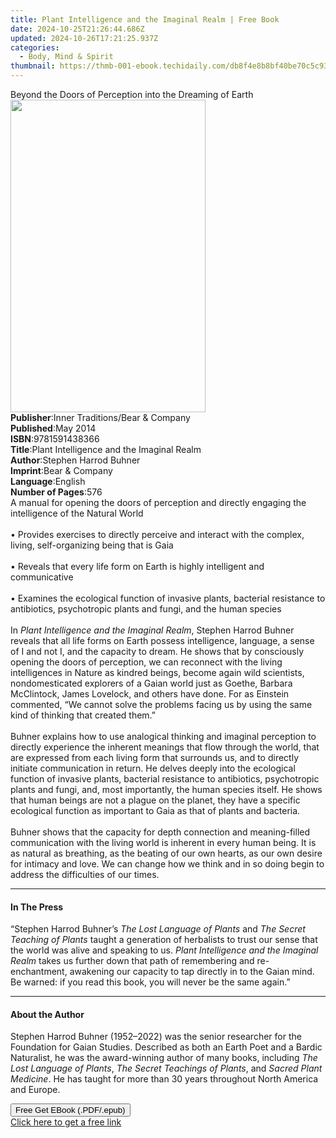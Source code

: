 ```yaml
---
title: Plant Intelligence and the Imaginal Realm | Free Book
date: 2024-10-25T21:26:44.686Z
updated: 2024-10-26T17:21:25.937Z
categories:
  - Body, Mind & Spirit
thumbnail: https://thmb-001-ebook.techidaily.com/db8f4e8b8bf40be70c5c93cf5f1fc478b46dc0cb9df526070379d817c0fcadba.jpg
---
```

<main id="book-container">
  <div class="flex flex-col">
    <div class="book-brief flex-1 py-6 px-4 sm:p-6 md:py-10 md:px-8">
      <!-- brief-->
      <div class="book-brief-main">
        Beyond the Doors of Perception into the Dreaming of Earth
      </div>
    </div>
    <div
      class="book-meta-info flex-1 grid gap-4 col-start-1 col-end-3 row-start-1 sm:mb-6 sm:grid-cols-4 lg:gap-6 lg:col-start-2 lg:row-end-6 lg:row-span-6 lg:mb-0"
    >
      <div
        class="book-meta-info-left place-content-center mt-4 p-4 text-sm leading-6 col-start-2 col-span-2 dark:text-slate-400"
      >
        <img
          class="w-full h-500 object-cover rounded-lg sm:h-255 sm:col-span-2 lg:col-span-full"
          src="https://img-001-ebook.techidaily.com/39a98620d97e5ea2176992566f9fcedcaffe3a6dba593df7739d3c32594ab318.jpg"
          alt=""
          width="312"
          height="500"
        />
      </div>
      <div
        class="book-meta-info-right mt-2 col-start-1 row-start-2 col-span-3 self-center"
      >
        <!-- meta data  -->
        <div class="flex flex-col px-4 md:px-8">
          <div class="flex-1">
            <strong>Publisher</strong>:<span class="px-2"
              >Inner Traditions/Bear &amp; Company</span
            >
          </div>
          <div class="flex-1">
            <strong>Published</strong>:<span class="px-2">May 2014</span>
          </div>
          <div class="flex-1">
            <strong>ISBN</strong>:<span class="px-2">9781591438366</span>
          </div>
          <div class="flex-1">
            <strong>Title</strong>:<span class="px-2"
              >Plant Intelligence and the Imaginal Realm</span
            >
          </div>
          <div class="flex-1">
            <strong>Author</strong>:<span class="px-2"
              >Stephen Harrod Buhner</span
            >
          </div>
          <div class="flex-1">
            <strong>Imprint</strong>:<span class="px-2"
              >Bear &amp; Company</span
            >
          </div>
          <div class="flex-1">
            <strong>Language</strong>:<span class="px-2">English</span>
          </div>
          <div class="flex-1">
            <strong>Number of Pages</strong>:<span class="px-2">576</span>
          </div>
        </div>
      </div>
    </div>
    <div class="book-description flex-1 py-6 px-4 sm:p-6 md:py-10 md:px-8">
      <div class="book-description-main">
        <div accordion-content="" id="description">
          A manual for opening the doors of perception and directly engaging the
          intelligence of the Natural World <br />
          <br />• Provides exercises to directly perceive and interact with the
          complex, living, self-organizing being that is Gaia <br />
          <br />• Reveals that every life form on Earth is highly intelligent
          and communicative <br />
          <br />• Examines the ecological function of invasive plants, bacterial
          resistance to antibiotics, psychotropic plants and fungi, and the
          human species <br />
          <br />In <i>Plant Intelligence and the Imaginal Realm</i>, Stephen
          Harrod Buhner reveals that all life forms on Earth possess
          intelligence, language, a sense of I and not I, and the capacity to
          dream. He shows that by consciously opening the doors of perception,
          we can reconnect with the living intelligences in Nature as kindred
          beings, become again wild scientists, nondomesticated explorers of a
          Gaian world just as Goethe, Barbara McClintock, James Lovelock, and
          others have done. For as Einstein commented, “We cannot solve the
          problems facing us by using the same kind of thinking that created
          them.” <br />
          <br />Buhner explains how to use analogical thinking and imaginal
          perception to directly experience the inherent meanings that flow
          through the world, that are expressed from each living form that
          surrounds us, and to directly initiate communication in return. He
          delves deeply into the ecological function of invasive plants,
          bacterial resistance to antibiotics, psychotropic plants and fungi,
          and, most importantly, the human species itself. He shows that human
          beings are not a plague on the planet, they have a specific ecological
          function as important to Gaia as that of plants and bacteria. <br />
          <br />Buhner shows that the capacity for depth connection and
          meaning-filled communication with the living world is inherent in
          every human being. It is as natural as breathing, as the beating of
          our own hearts, as our own desire for intimacy and love. We can change
          how we think and in so doing begin to address the difficulties of our
          times.
        </div>
        <div class="accordion-fader"></div>
      </div>
    </div>
    <div class="book-excerpts flex-1 py-6 px-4 sm:p-6 md:py-10 md:px-8">
      <!-- excerpts-->
      <div class="book-excerpts-main">
        <hr />
        <h4 class="placeholder placeholder-heading">
          <span>In The Press</span>
        </h4>
        <p>
          “Stephen Harrod Buhner’s <i>The Lost Language of Plants</i> and
          <i>The Secret Teaching of Plants</i> taught a generation of herbalists
          to trust our sense that the world was alive and speaking to us.
          <i>Plant Intelligence and the Imaginal Realm</i> takes us further down
          that path of remembering and re-enchantment, awakening our capacity to
          tap directly in to the Gaian mind. Be warned: if you read this book,
          you will never be the same again.”
        </p>
      </div>
    </div>
    <div class="book-about-author flex-1 py-6 px-4 sm:p-6 md:py-10 md:px-8">
      <!-- about author-->
      <div class="book-main-author-main">
        <hr />
        <h4 class="placeholder placeholder-heading">
          <span>About the Author</span>
        </h4>
        <p>
          Stephen Harrod Buhner (1952–2022) was the senior researcher for the
          Foundation for Gaian Studies. Described as both an Earth Poet and a
          Bardic Naturalist, he was the award-winning author of many books,
          including <i>The Lost Language of Plants</i>,
          <i>The Secret Teachings of Plants</i>, and
          <i>Sacred Plant Medicine</i>. He has taught for more than 30 years
          throughout North America and Europe.
        </p>
      </div>
    </div>
    <div class="book-free-get flex-1 py-6 px-4 sm:p-6 md:py-10 md:px-8">
      <button
        id="btn-free-get"
        class="bg-blue-500 hover:bg-blue-700 text-white font-bold py-2 px-4 rounded"
      >
        Free Get EBook (.PDF/.epub)
      </button>
      <div id="countdown-display" class="px-2 text-lg mt-2"></div>
      <a
        id="free-link"
        class="hidden bg-blue-500 hover:bg-blue-700 text-white font-bold py-2 px-4 rounded"
        href="https://www.ebooks.com/en-us/book/95782311/plant-intelligence-and-the-imaginal-realm/stephen-harrod-buhner/"
        target="_blank"
        >Click here to get a free link</a
      >
    </div>
    <script>
      let countdownTime = 0;
      let countdownInterval = null;
      document
        .getElementById('btn-free-get')
        .addEventListener('click', startCountdown);
      function startCountdown() {
        countdownTime = new Date().getTime() + 60000 * 3;
        countdownInterval = setInterval(updateCountdown, 1000);
        document.getElementById('btn-free-get').disabled = true;
        document
          .getElementById('btn-free-get')
          .classList.add('bg-gray-500', 'cursor-not-allowed');
      }
      function updateCountdown() {
        let currentTime = new Date().getTime();
        let timeLeft = countdownTime - currentTime;
        let secondsLeft = Math.floor(timeLeft / 1000);
        document.getElementById('countdown-display').innerHTML =
          `Remaining time: ${secondsLeft} seconds.`;
        if (secondsLeft <= 0) {
          clearInterval(countdownInterval);
          document.getElementById('btn-free-get').classList.add('hidden');
          document.getElementById('free-link').classList.remove('hidden');
          document.getElementById('countdown-display').innerHTML = '';
        }
      }
    </script>
  </div>
</main>

<ins class="adsbygoogle"
      style="display:block"
      data-ad-client="ca-pub-7571918770474297"
      data-ad-slot="8358498916"
      data-ad-format="auto"
      data-full-width-responsive="true"></ins>
    